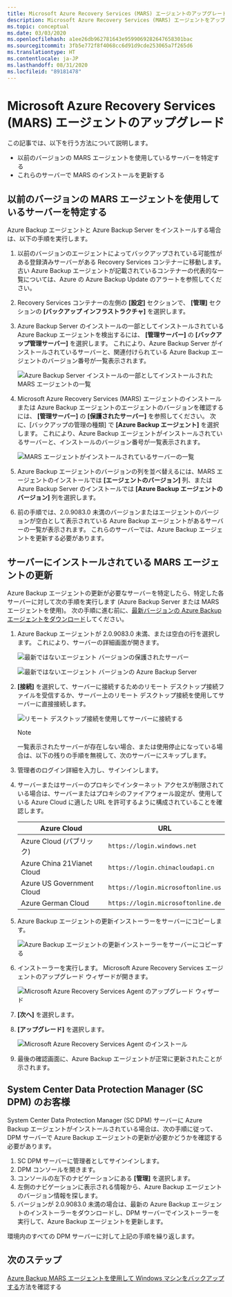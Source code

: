 ```yaml
---
title: Microsoft Azure Recovery Services (MARS) エージェントのアップグレード
description: Microsoft Azure Recovery Services (MARS) エージェントをアップグレードする方法について説明します。
ms.topic: conceptual
ms.date: 03/03/2020
ms.openlocfilehash: a1ee26db962781643e9599069282647658301bac
ms.sourcegitcommit: 3fb5e772f8f4068cc6d91d9cde253065a7f265d6
ms.translationtype: HT
ms.contentlocale: ja-JP
ms.lasthandoff: 08/31/2020
ms.locfileid: "89181478"
---
```

# <a name="upgrade-the-microsoft-azure-recovery-services-mars-agent"></a>Microsoft Azure Recovery Services (MARS) エージェントのアップグレード

この記事では、以下を行う方法について説明します。

* 以前のバージョンの MARS エージェントを使用しているサーバーを特定する
* これらのサーバーで MARS のインストールを更新する

## <a name="identify-servers-with-earlier-versions-of-the-mars-agent"></a>以前のバージョンの MARS エージェントを使用しているサーバーを特定する

Azure Backup エージェントと Azure Backup Server をインストールする場合は、以下の手順を実行します。

1. 以前のバージョンのエージェントによってバックアップされている可能性がある登録済みサーバーがある Recovery Services コンテナーに移動します。 古い Azure Backup エージェントが記載されているコンテナーの代表的な一覧については、Azure の Azure Backup Update のアラートを参照してください。
1. Recovery Services コンテナーの左側の **[設定]** セクションで、 **[管理]** セクションの **[バックアップ インフラストラクチャ]** を選択します。
1. Azure Backup Server のインストールの一部としてインストールされている Azure Backup エージェントを検出するには、 **[管理サーバー]** の **[バックアップ管理サーバー]** を選択します。 これにより、Azure Backup Server がインストールされているサーバーと、関連付けられている Azure Backup エージェントのバージョン番号が一覧表示されます。

    ![Azure Backup Server インストールの一部としてインストールされた MARS エージェントの一覧](./media/upgrade-mars-agent/backup-management-servers.png)

1. Microsoft Azure Recovery Services (MARS) エージェントのインストールまたは Azure Backup エージェントのエージェントのバージョンを確認するには、 **[管理サーバー]** の **[保護されたサーバー]** を参照してください。 次に、[バックアップの管理の種類] で **[Azure Backup エージェント]** を選択します。 これにより、Azure Backup エージェントがインストールされているサーバーと、インストールのバージョン番号が一覧表示されます。

    ![MARS エージェントがインストールされているサーバーの一覧](./media/upgrade-mars-agent/protected-servers.png)

1. Azure Backup エージェントのバージョンの列を並べ替えるには、MARS エージェントのインストールでは **[エージェントのバージョン]** 列、または Azure Backup Server のインストールでは **[Azure Backup エージェントのバージョン]** 列を選択します。

1. 前の手順では、2.0.9083.0 未満のバージョンまたはエージェントのバージョンが空白として表示されている Azure Backup エージェントがあるサーバーの一覧が表示されます。 これらのサーバーでは、Azure Backup エージェントを更新する必要があります。

## <a name="update-the-mars-agent-installation-on-the-server"></a>サーバーにインストールされている MARS エージェントの更新

Azure Backup エージェントの更新が必要なサーバーを特定したら、特定した各サーバーに対して次の手順を実行します (Azure Backup Server または MARS エージェントを使用)。 次の手順に進む前に、[最新バージョンの Azure Backup エージェントをダウンロード](https://aka.ms/azurebackup_agent)してください。

1. Azure Backup エージェントが 2.0.9083.0 未満、または空白の行を選択します。 これにより、サーバーの詳細画面が開きます。

    ![最新ではないエージェント バージョンの保護されたサーバー](./media/upgrade-mars-agent/old-agent-version.png)

    ![最新ではないエージェント バージョンの Azure Backup Server](./media/upgrade-mars-agent/backup-management-servers-old-versions.png)

1. **[接続]** を選択して、サーバーに接続するためのリモート デスクトップ接続ファイルを受信するか、サーバー上のリモート デスクトップ接続を使用してサーバーに直接接続します。

    ![リモート デスクトップ接続を使用してサーバーに接続する](./media/upgrade-mars-agent/connect-to-server.png)

    >[!NOTE]
    > 一覧表示されたサーバーが存在しない場合、または使用停止になっている場合は、以下の残りの手順を無視して、次のサーバーにスキップします。

1. 管理者のログイン詳細を入力し、サインインします。

1. サーバーまたはサーバーのプロキシでインターネット アクセスが制限されている場合は、サーバーまたはプロキシのファイアウォール設定が、使用している Azure Cloud に適した URL を許可するように構成されていることを確認します。

    Azure Cloud | URL
    --- | ---
    Azure Cloud (パブリック) |   `https://login.windows.net`
    Azure China 21Vianet Cloud   | `https://login.chinacloudapi.cn`
    Azure US Government Cloud |   `https://login.microsoftonline.us`
    Azure German Cloud  |  `https://login.microsoftonline.de`

1. Azure Backup エージェントの更新インストーラーをサーバーにコピーします。

    ![Azure Backup エージェントの更新インストーラーをサーバーにコピーする](./media/upgrade-mars-agent/copy-agent-installer.png)

1. インストーラーを実行します。 Microsoft Azure Recovery Services エージェントのアップグレード ウィザードが開きます。

    ![Microsoft Azure Recovery Services Agent のアップグレード ウィザード](./media/upgrade-mars-agent/agent-upgrade-wizard.png)

1. **[次へ]** を選択します。

1. **[アップグレード]** を選択します。

    ![Microsoft Azure Recovery Services Agent のインストール](./media/upgrade-mars-agent/upgrade-installation.png)

1. 最後の確認画面に、Azure Backup エージェントが正常に更新されたことが示されます。

## <a name="for-system-center-data-protection-manager-sc-dpm-customers"></a>System Center Data Protection Manager (SC DPM) のお客様

System Center Data Protection Manager (SC DPM) サーバーに Azure Backup エージェントがインストールされている場合は、次の手順に従って、DPM サーバーで Azure Backup エージェントの更新が必要かどうかを確認する必要があります。

1. SC DPM サーバーに管理者としてサインインします。
2. DPM コンソールを開きます。
3. コンソールの左下のナビゲーションにある **[管理]** を選択します。
4. 左側のナビゲーションに表示される情報から、Azure Backup エージェントのバージョン情報を探します。
5. バージョンが 2.0.9083.0 未満の場合は、最新の Azure Backup エージェントのインストーラーをダウンロードし、DPM サーバーでインストーラーを実行して、Azure Backup エージェントを更新します。

環境内のすべての DPM サーバーに対して上記の手順を繰り返します。

## <a name="next-steps"></a>次のステップ

[Azure Backup MARS エージェントを使用して Windows マシンをバックアップする](backup-windows-with-mars-agent.md)方法を確認する
